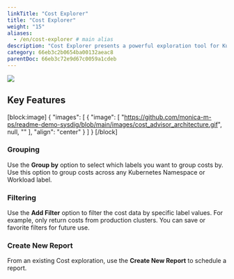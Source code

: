 ```yaml
---
linkTitle: "Cost Explorer"
title: "Cost Explorer"
weight: "15"
aliases:
  - /en/cost-explorer # main alias
description: "Cost Explorer presents a powerful exploration tool for Kubernetes costs, allows you slice and dice by Kubernetes labels, browse historical costs, and spot anomalies. Use Cost Explorer to group workload costs by Kubernetes labels and understand how workloads costs are evolving over time."
category: 66eb3c2b0654ba00132aeac8
parentDoc: 66eb3c72e9d67c0059a1cdeb
---
```



![](/image/cost-explorer-2024.png)

## Key Features

[block:image]
{
  "images": [
    {
      "image": [
        "https://github.com/monica-m-ps/readme-demo-sysdig/blob/main/images/cost_advisor_architecture.gif",
        null,
        ""
      ],
      "align": "center"
    }
  ]
}
[/block]

### Grouping

Use the **Group by** option to select which labels you want to group costs by. Use this option to group costs across any Kubernetes Namespace or Workload label.

### Filtering

Use the **Add Filter** option to filter the cost data by specific label values. For example, only return costs from production clusters. You can save or favorite filters for future use.

### Create New Report

From an existing Cost exploration, use the **Create New Report** to schedule a report.
